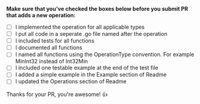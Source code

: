 **Make sure that you've checked the boxes below before you submit PR that adds a new operation:**

- [ ] I implemented the operation for all applicable types
- [ ] I put all code in a seperate .go file named after the operation
- [ ] I included tests for all functions
- [ ] I documented all functions
- [ ] I named all functions using the OperationType convention. For example MinInt32 instead of Int32Min
- [ ] I included one testable example at the end of the test file
- [ ] I added a simple example in the Example section of Readme
- [ ] I updated the Operations section of Readme

Thanks for your PR, you're awesome! :+1: